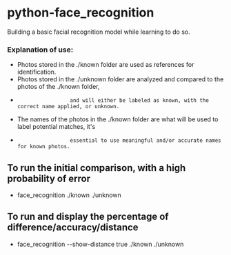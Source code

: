 # python-face_recognition
Building a basic facial recognition model while learning to do so.

### Explanation of use:
 - Photos stored in the ./known folder are used as references for identification.
 - Photos stored in the ./unknown folder are analyzed and compared to the photos of the ./known folder,
 -                      and will either be labeled as known, with the correct name applied, or unknown.
 - The names of the photos in the ./known folder are what will be used to label potential matches, it's
 -                      essential to use meaningful and/or accurate names for known photos.

## To run the initial comparison, with a high probability of error
 - face_recognition ./known ./unknown

## To run and display the percentage of difference/accuracy/distance
 - face_recognition --show-distance true ./known ./unknown
